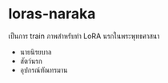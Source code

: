 # loras-naraka

เป็นการ train ภาพสำหรับทำ LoRA นรกในพระพุทธศาสนา

- นายนิรยบาล
- สัตว์นรก
- อุปกรณ์ทัณทรมาน